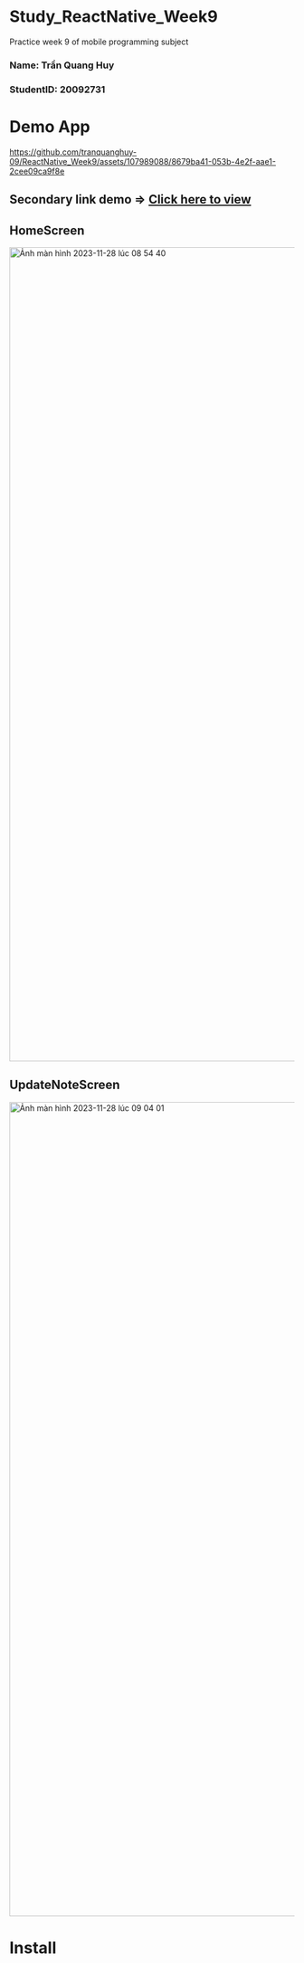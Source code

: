 # Study_ReactNative_Week9
Practice week 9 of mobile programming subject

<h3>Name: Trần Quang Huy</h3>
<h3>StudentID: 20092731</h3>

# Demo App
https://github.com/tranquanghuy-09/ReactNative_Week9/assets/107989088/8679ba41-053b-4e2f-aae1-2cee09ca9f8e

## Secondary link demo => [Click here to view](https://youtu.be/jHwRIsp8V70)

## HomeScreen
<img width="1440" alt="Ảnh màn hình 2023-11-28 lúc 08 54 40" src="https://github.com/tranquanghuy-09/ReactNative_Week9/assets/107989088/1830fdbe-9163-4501-801f-aeb08729cebc">

## UpdateNoteScreen
<img width="1440" alt="Ảnh màn hình 2023-11-28 lúc 09 04 01" src="https://github.com/tranquanghuy-09/ReactNative_Week9/assets/107989088/f87d5b0a-c714-4016-8614-0efd9ad34c83">


# Install
